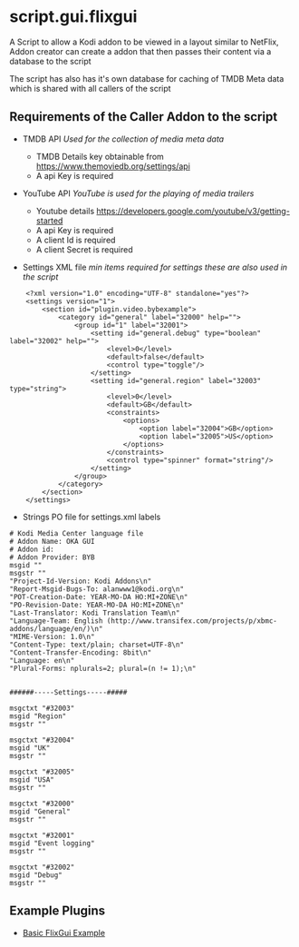 # script.gui.flixgui

A Script to allow a Kodi addon to be viewed in a layout similar to NetFlix, Addon creator can create a addon that then passes their content via a database to the script

The script has also has it's own database for caching of TMDB Meta data which is shared with all callers of the script 


## Requirements of the Caller Addon to the script

* TMDB API _Used for the collection of media meta data_
	* TMDB Details key obtainable from https://www.themoviedb.org/settings/api
	* A api Key is required

*  YouTube API _YouTube is used for the playing of media trailers_
	* Youtube details https://developers.google.com/youtube/v3/getting-started
	* A api Key is required
	* A client Id is required
	* A client Secret is required


* Settings XML file _min items required for settings these are also used in the script_
```
	<?xml version="1.0" encoding="UTF-8" standalone="yes"?>
	<settings version="1">
		<section id="plugin.video.bybexample">
			<category id="general" label="32000" help="">
				<group id="1" label="32001">
					<setting id="general.debug" type="boolean" label="32002" help="">
						<level>0</level>
						<default>false</default>
						<control type="toggle"/>
					</setting>
					<setting id="general.region" label="32003" type="string">
						<level>0</level>
						<default>GB</default>
						<constraints>
							<options>
								<option label="32004">GB</option>
								<option label="32005">US</option>
							</options>
						</constraints>
						<control type="spinner" format="string"/>
					</setting>
				</group>
			</category>
		</section>
	</settings>
```
* Strings PO file for settings.xml labels
```
# Kodi Media Center language file
# Addon Name: OKA GUI
# Addon id: 
# Addon Provider: BYB
msgid ""
msgstr ""
"Project-Id-Version: Kodi Addons\n"
"Report-Msgid-Bugs-To: alanwww1@kodi.org\n"
"POT-Creation-Date: YEAR-MO-DA HO:MI+ZONE\n"
"PO-Revision-Date: YEAR-MO-DA HO:MI+ZONE\n"
"Last-Translator: Kodi Translation Team\n"
"Language-Team: English (http://www.transifex.com/projects/p/xbmc-addons/language/en/)\n"
"MIME-Version: 1.0\n"
"Content-Type: text/plain; charset=UTF-8\n"
"Content-Transfer-Encoding: 8bit\n"
"Language: en\n"
"Plural-Forms: nplurals=2; plural=(n != 1);\n"


######-----Settings-----#####

msgctxt "#32003"
msgid "Region"
msgstr ""

msgctxt "#32004"
msgid "UK"
msgstr ""

msgctxt "#32005"
msgid "USA"
msgstr ""

msgctxt "#32000"
msgid "General"
msgstr ""

msgctxt "#32001"
msgid "Event logging"
msgstr ""

msgctxt "#32002"
msgid "Debug"
msgstr ""
```

## Example Plugins
* [Basic FlixGui Example](https://github.com/bigyidbuilds/plugin.video.flixgui.example.basic.git)
